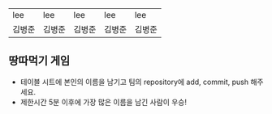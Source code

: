 <table>
      <body>
        <tr>
          <td>lee</td>
          <td>lee</td>
          <td>lee</td>
          <td>lee</td>
          <td>lee</td>
        </tr>
        <tr>
          <td>김병준</td>
          <td>김병준</td>
          <td>김병준</td>
          <td>김병준</td>
          <td>김병준</td>
        </tr>
      </body>
</table>

## 땅따먹기 게임

- 테이블 시트에 본인의 이름을 남기고 팀의 repository에 add, commit, push 해주세요.
- 제한시간 5분 이후에 가장 많은 이름을 남긴 사람이 우승!
